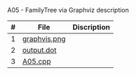 A05 - FamilyTree via Graphviz
description



|   #   | File        |Discription             | 
| :---: | ----------- | ---------------------- |
|   1   | [graphvis.png](graphviz.png) | |
|  2    | [output.dot](output.dot)||
| 3|[A05.cpp](A05.cpp)||
